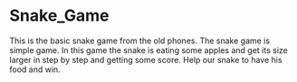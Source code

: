 # Snake_Game
This is the basic snake game from the old phones.
The snake game is simple game.
In this game the snake is eating some apples and get its size larger in step by step and getting some score.
Help our snake to have his food and win.


